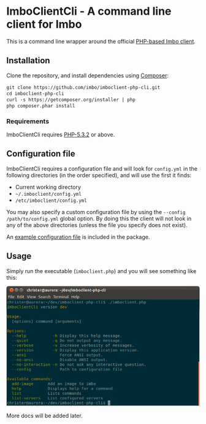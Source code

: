 # ImboClientCli - A command line client for Imbo
This is a command line wrapper around the official [PHP-based Imbo client](https://github.com/imbo/imboclient-php).

## Installation
Clone the repository, and install dependencies using [Composer](http://getcomposer.org/):

```
git clone https://github.com/imbo/imboclient-php-cli.git
cd imboclient-php-cli
curl -s https://getcomposer.org/installer | php
php composer.phar install
```

### Requirements
ImboClientCli requires [PHP-5.3.2](http://php.net/) or above.

## Configuration file
ImboClientCli requires a configuration file and will look for `config.yml` in the following directories (in the order specified), and will use the first it finds:

* Current working directory
* `~/.imboclient/config.yml`
* `/etc/imboclient/config.yml`

You may also specify a custom configuration file by using the `--config /path/to/config.yml` global option. By doing this the client will not look in any of the above directories (unless the file you specify does not exist).

An [example configuration file](https://github.com/imbo/imboclient-php-cli/blob/master/config.yml.dist) is included in the package.

## Usage
Simply run the executable (`imboclient.php`) and you will see something like this:

![Screenshot](https://github.com/imbo/imboclient-php-cli/raw/master/screenshots/imboclientcli.png "Command executed without any options")

More docs will be added later.

